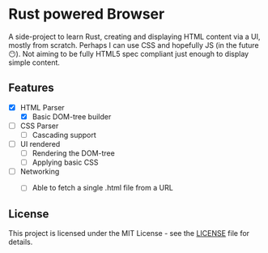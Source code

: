 # Rust powered Browser

A side-project to learn Rust, creating and displaying HTML content via a UI, mostly from scratch. Perhaps I can use CSS and hopefully JS (in the future 😶). Not aiming to be fully HTML5 spec compliant just enough to display simple content.

## Features
- [x] HTML Parser
  - [x] Basic DOM-tree builder
- [ ] CSS Parser
  - [ ] Cascading support
- [ ] UI rendered
  - [ ] Rendering the DOM-tree
  - [ ] Applying basic CSS
- [ ] Networking
  - [ ] Able to fetch a single .html file from a URL


## License

This project is licensed under the MIT License - see the [LICENSE](LICENSE) file for details.
